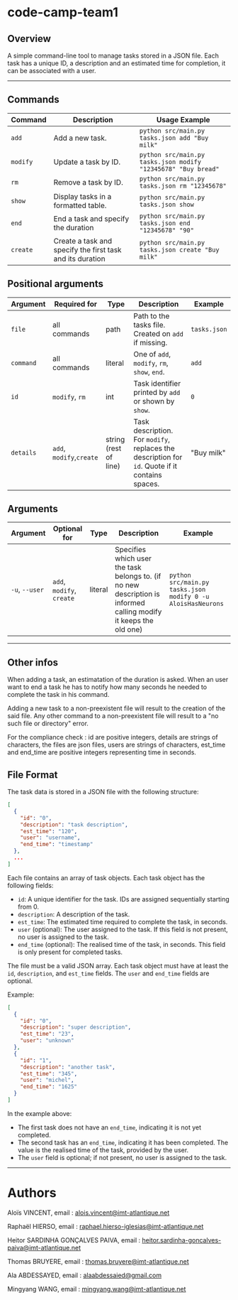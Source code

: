 # code-camp-team1

## Overview
A simple command-line tool to manage tasks stored in a JSON file.
Each task has a unique ID, a description and an estimated time for completion, it can be associated with a user.

---

## Commands

| Command         | Description                          | Usage Example                                                |
|-----------------|--------------------------------------|--------------------------------------------------------------|
| `add`           | Add a new task.                      | `python src/main.py tasks.json add "Buy milk"`                |
| `modify`        | Update a task by ID.                 | `python src/main.py tasks.json modify "12345678" "Buy bread"` |
| `rm`            | Remove a task by ID.                 | `python src/main.py tasks.json rm "12345678"` |
| `show`          | Display tasks in a formatted table.  | `python src/main.py tasks.json show`      |
| `end`           | End a task and specify the duration  | `python src/main.py tasks.json end "12345678" "90"`|
| `create`           | Create a task and specify the first task and its duration  | `python src/main.py tasks.json create "Buy milk"`|

## Positional arguments

| Argument | Required for | Type | Description | Example |
|----------|--------------|------|-------------|---------|
| `file`   | all commands | path | Path to the tasks file. Created on `add` if missing. | `tasks.json` |
| `command` | all commands | literal | One of `add`, `modify`, `rm`, `show`, `end`. | `add` |
| `id` | `modify`, `rm` | int | Task identifier printed by `add` or shown by `show`. | `0` |
| `details` | `add`, `modify`,`create` | string (rest of line) | Task description. For `modify`, replaces the description for `id`. Quote if it contains spaces. | "Buy milk" |


## Arguments
| Argument | Optional for | Type | Description | Example |
|----------|--------------|------|-------------|---------|
| `-u`, `--user` | `add`, `modify`, `create` | literal | Specifies which user the task belongs to. (if no new description is informed calling modify it keeps the old one) | `python src/main.py tasks.json modify 0 -u AloisHasNeurons` |

---
## Other infos

When adding a task, an estimatation of the duration is asked. When an user want to end a task he has to notify how many seconds he needed to complete the task in his command.

Adding a new task to a non-preexistent file will result to the creation of the said file. Any other command to a non-preexistent file will result to a "no such file or directory" error.

For the compliance check : id are positive integers, details are strings of characters, the files are json files, users are strings of characters, est_time and end_time are positive integers representing time in seconds.


## File Format

The task data is stored in a JSON file with the following structure:

```json
[
  {
    "id": "0",
    "description": "task description",
    "est_time": "120",
    "user": "username",
    "end_time": "timestamp"
  },
  ...
]
```

Each file contains an array of task objects. Each task object has the following fields:

- `id`: A unique identifier for the task. IDs are assigned sequentially starting from 0.
- `description`: A description of the task.
- `est_time`: The estimated time required to complete the task, in seconds.
- `user` (optional): The user assigned to the task. If this field is not present, no user is assigned to the task.
- `end_time` (optional): The realised time of the task, in seconds. This field is only present for completed tasks.

The file must be a valid JSON array. Each task object must have at least the `id`, `description`, and `est_time` fields. The `user` and `end_time` fields are optional.

Example:

```json
[
  {
    "id": "0",
    "description": "super description",
    "est_time": "23",
    "user": "unknown"
  },
  {
    "id": "1",
    "description": "another task",
    "est_time": "345",
    "user": "michel",
    "end_time": "1625"
  }
]
```

In the example above:
- The first task does not have an `end_time`, indicating it is not yet completed.
- The second task has an `end_time`, indicating it has been completed. The value is the realised time of the task, provided by the user.
- The `user` field is optional; if not present, no user is assigned to the task.



---
# Authors

Aloïs VINCENT, email : alois.vincent@imt-atlantique.net

Raphaël HIERSO, email : raphael.hierso-iglesias@imt-atlantique.net

Heitor SARDINHA GONÇALVES PAIVA, email : heitor.sardinha-goncalves-paiva@imt-atlantique.net

Thomas BRUYERE, email : thomas.bruyere@imt-atlantique.net

Ala ABDESSAYED, email : alaabdessaied@gmail.com

Mingyang WANG, email : mingyang.wang@imt-atlantique.net
